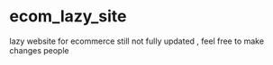 # ecom_lazy_site
lazy website for ecommerce still not fully updated , feel free to make changes people
